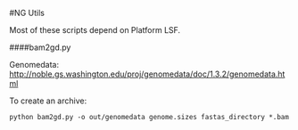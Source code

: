 #NG Utils

Most of these scripts depend on Platform LSF.

####bam2gd.py

Genomedata: http://noble.gs.washington.edu/proj/genomedata/doc/1.3.2/genomedata.html

To create an archive:

    python bam2gd.py -o out/genomedata genome.sizes fastas_directory *.bam

